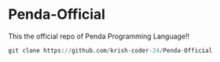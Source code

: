 # Penda-Official
This the official repo of Penda Programming Language!!
```python
git clone https://github.com/krish-coder-24/Penda-Official
```
